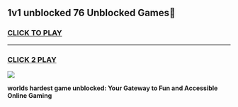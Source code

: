 
## 1v1 unblocked 76 Unblocked Games👋
<h3>
<a href="https://premium.freeplayer.one?title=1v1_unblocked_76&ref=16F">CLICK TO PLAY</a></h3>
<hr>

<h3>
<a href="https://premium.freeplayer.one?title=1v1_unblocked_76&ref=16F">CLICK 2 PLAY</a>
  
</h3>

<a href="https://premium.freeplayer.one?title=1v1_unblocked_76&ref=16F/"><img src="https://clearcache.store/games.png"></a>


**worlds hardest game unblocked: Your Gateway to Fun and Accessible Online Gaming**
